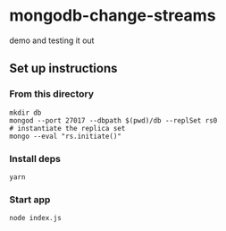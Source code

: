 # mongodb-change-streams

demo and testing it out

## Set up instructions

### From this directory

```
mkdir db
mongod --port 27017 --dbpath $(pwd)/db --replSet rs0
# instantiate the replica set
mongo --eval "rs.initiate()"
```

### Install deps

```
yarn
```

### Start app

```
node index.js
```
